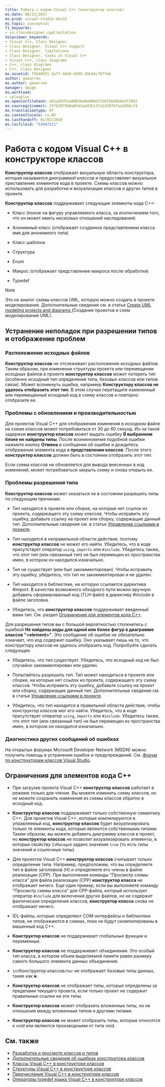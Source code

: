 ```yaml
---
title: Работа с кодом Visual C++ (конструктор классов)
ms.date: 06/21/2017
ms.prod: visual-studio-dev15
ms.topic: conceptual
f1_keywords:
- vs.classdesigner.cpplimitation
helpviewer_keywords:
- Visual C++, Class Designer
- Class Designer, Visual C++ support
- Class Designer, limitations
- Class Designer, tasks in Visual C++
- Visual C++, class diagrams
- C++, class diagrams
- C++, Class Designer
ms.assetid: f5b40921-2ef7-4de0-b595-45b44c79ffa6
author: gewarren
ms.author: gewarren
manager: douge
ms.workload:
- cplusplus
ms.openlocfilehash: e81a267b1a80036a0e000d7336f6b50b0e5f29d2
ms.sourcegitcommit: 37fb7075b0a65d2add3b137a5230767aa3266c74
ms.translationtype: HT
ms.contentlocale: ru-RU
ms.lasthandoff: 01/02/2019
ms.locfileid: "53947521"
---
```

# <a name="work-with-visual-c-code-in-class-designer"></a>Работа с кодом Visual C++ в конструкторе классов

**Конструктор классов** отображает визуальную область конструктора, которая называется *диаграммой классов* и предоставляет визуальное преставление элементов кода в проекте. Схемы классов можно использовать для разработки и визуализации классов и других типов в проекте.

**Конструктор классов** поддерживает следующие элементы кода C++:

- Класс (похож на фигуру управляемого класса, за исключением того, что он может иметь несколько отношений наследования)

- Анонимный класс (отображает созданное представлением класса имя для анонимного типа)

- Класс шаблона

- Структура

- Enum

- Макрос (отображает представление макроса после обработки)

- Typedef

> [!NOTE]
> Это не аналог схемы классов UML, которую можно создать в проекте моделирования. Дополнительные сведения см. в статье [Create UML modeling projects and diagrams ](../../modeling/create-uml-modeling-projects-and-diagrams.md) (Создание проектов и схем моделирования UML).

## <a name="troubleshoot-type-resolution-and-display-issues"></a>Устранение неполадок при разрешении типов и отображение проблем

### <a name="location-of-source-files"></a>Расположение исходных файлов

**Конструктор классов** не отслеживает расположение исходных файлов. Таким образом, при изменении структуры проекта или перемещении исходных файлов в проекте **конструктор классов** может потерять тип (особенно исходный тип определения типа, базовых классов или типов связи). Может возникнуть ошибка, например **Конструктору классов не удалось отобразить этот тип**. В этом случае перетащите измененный или перемещенный исходный код в схему классов и повторно отобразите ее.

### <a name="update-and-performance-issues"></a>Проблемы с обновлением и производительностью

Для проектов Visual C++ для отображения изменения в исходном файле на схеме классов может потребоваться от 30 до 60 секунд. Из-за такой задержки **конструктор классов** может выдать ошибку **В выбранном блоке не найдены типы**. После возникновения подобной ошибки нажмите кнопку **Отмена** в сообщении об ошибке и дождитесь отображения элемента кода в **представлении классов**. После этого **конструктор классов** должен быть в состоянии отобразить этот тип.

Если схема классов не обновляется для вывода внесенных в код изменений, может потребоваться закрыть схему и снова открыть ее.

### <a name="type-resolution-issues"></a>Проблемы разрешения типа

**Конструктор классов** может оказаться не в состоянии разрешить типы по следующим причинам:

- Тип находится в проекте или сборке, на которые нет ссылок из проекта, содержащего эту схему классов. Чтобы исправить эту ошибку, добавьте ссылку на проект или сборку, содержащие данный тип. Дополнительные сведения см. в статье [Управление ссылками в проекте](../managing-references-in-a-project.md).

- Тип находится в неправильной области действия, поэтому **конструктор классов** не может его найти. Убедитесь, что в коде присутствует оператор `using`, `imports` или `#include`. Убедитесь также, что этот тип (или связанный тип) не был перемещен из пространства имен, в котором он находился изначально.

- Тип не существует (или был закомментирован). Чтобы исправить эту ошибку, убедитесь, что тип не закомментирован и не удален.

- Тип находится в библиотеке, на которую ссылается директива #import. В качестве возможного обходного пути можно вручную добавить сформированный код (TLH-файл) в директиву #include в файле заголовка.

- Убедитесь, что **конструктор классов** поддерживает введенный вами тип. См. раздел [Ограничения для элементов кода C++](#limitations-for-c-code-elements).

Для разрешения типов вы с большой вероятностью столкнетесь с ошибкой **Не найдены коды для одной или более фигур в диаграмме классов "\<element>"**. Это сообщение об ошибке не обязательно означает, что код содержит ошибку. Оно указывает лишь на то, что конструктору классов не удалось отобразить код. Попробуйте сделать следующее.

- Убедитесь, что тип существует. Убедитесь, что исходный код не был случайно закомментирован или удален.

- Попытайтесь разрешить тип. Тип может находиться в проекте или сборке, на которые нет ссылок из проекта, содержащего эту схему классов. Чтобы исправить эту ошибку, добавьте ссылку на проект или сборку, содержащие данный тип. Дополнительные сведения см. в статье [Управление ссылками в проекте](../managing-references-in-a-project.md).

- Убедитесь, что тип находится в правильной области действия, чтобы конструктор классов мог его найти. Убедитесь, что в коде присутствует оператор `using`, `imports` или `#include`. Убедитесь также, что этот тип (или связанный тип) не был перемещен из пространства имен, в котором он находился изначально.

### <a name="troubleshoot-other-error-messages"></a>Диагностика других сообщений об ошибках

На открытых форумах Microsoft Developer Network (MSDN) можно получить помощь в устранении ошибок и предупреждений. См. [Форум по конструкторам классов Visual Studio](http://go.microsoft.com/fwlink/?linkid=160754).

## <a name="limitations-for-c-code-elements"></a>Ограничения для элементов кода C++

- При загрузке проекта Visual C++ **конструктор классов** работает в режиме только для чтения. Вы можете изменить схему классов, но не можете сохранить изменения из схемы классов обратно в исходный код.

- **Конструктор классов** поддерживает только собственную семантику C++. Для проектов Visual C++, которые компилируются в управляемый код, **конструктор классов** будет визуализировать только те элементы кода, которые являются собственными типами. Таким образом, вы можете добавить диаграмму классов в проект, но **конструктор классов** не позволит визуализировать элементы, в которых свойству `IsManaged` задано значение `true` (то есть типы значений и ссылочные типы).

- Для проектов Visual C++ **конструктор классов** считывает только определение типа. Например, предположим, что вы определяете тип в файле заголовков (H) и определяете его члены в файле реализации (CPP). При выполнении команды "Просмотр схемы класса" для файла реализации (CPP) **конструктор класса** не отображает ничего. Еще один пример, если вы выполняете команду "Просмотр схемы класса" для CPP-файла, который использует оператор `#include` для включения других файлов, но не содержит фактические определения классов, **конструктор класса** снова не отображает ничего.

- IDL-файлы, которые определяют COM-интерфейсы и библиотеки типов, не отображаются в схемах, пока не будут скомпилированы в машинный код C++.

- **Конструктор классов** не поддерживает глобальные функции и переменные.

- **Конструктор классов** не поддерживает объединения. Это особый тип класса, в котором объем выделяемой памяти равен размеру самого большого элемента данных объединения.

- `int`Конструктор классов`char` не отображает базовые типы данных, такие как **и**.

- **Конструктор классов** не отображает типы, которые определены за пределами текущего проекта, если только проект не содержит правильные ссылки на эти типы.

- **Конструктор классов** может отобразить вложенные типы, но не отношения между вложенным типом и другими типами.

- **Конструктор классов** не может отобразить типы, которые относятся к void или являются производными от типа void.

## <a name="see-also"></a>См. также

- [Разработка и просмотр классов и типов](designing-and-viewing-classes-and-types.md)
- [Дополнительные сведения об ошибках конструктора классов](additional-information-about-errors.md)
- [Классы Visual C++ в конструкторе классов](visual-cpp-classes.md)
- [Структуры Visual C++ в конструкторе классов](visual-cpp-structures.md)
- [Перечисления Visual C++ в конструкторе классов](visual-cpp-enumerations.md)
- [Операторы typedef языка Visual C++ в конструкторе классов](visual-cpp-typedefs.md)
